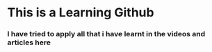#  This is a Learning Github


### I have tried to apply all that i have learnt in the videos and articles here
